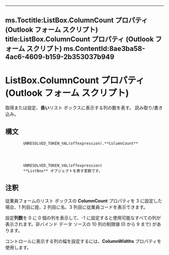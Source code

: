 

---
ms.Toctitle:ListBox.ColumnCount プロパティ (Outlook フォーム スクリプト)
title:ListBox.ColumnCount プロパティ (Outlook フォーム スクリプト)
ms.ContentId:8ae3ba58-4ac6-4609-b159-2b353037b949
---
# ListBox.ColumnCount プロパティ (Outlook フォーム スクリプト)




取得または設定、**長い**リスト ボックスに表示する列の数を表す。 読み取り/書き込み。

## 構文

            UNRESOLVED_TOKEN_VAL(offexpression).**ColumnCount**




            UNRESOLVED_TOKEN_VAL(offexpression)
            **ListBox** オブジェクトを表す変数です。



## 注釈
従業員フォームのリスト ボックスの **ColumnCount** プロパティを 3 に設定した場合、1 列目に姓、2 列目に名、3 列目に従業員コードを表示できます。



設定**列数**を 0 に 0 個の列を表示して、-1 に設定すると使用可能なすべての列が表示されます。非バインド データ ソースの 10 列の制限値 (0 から 9 まで) があります。



コントロールに表示する列の幅を設定するには、**ColumnWidths** プロパティを使用します。




